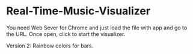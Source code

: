 # Real-Time-Music-Visualizer
You need Web Sever for Chrome and just load the file with app and go to the URL. Once open, click to start the visualizer.

Version 2: Rainbow colors for bars.
